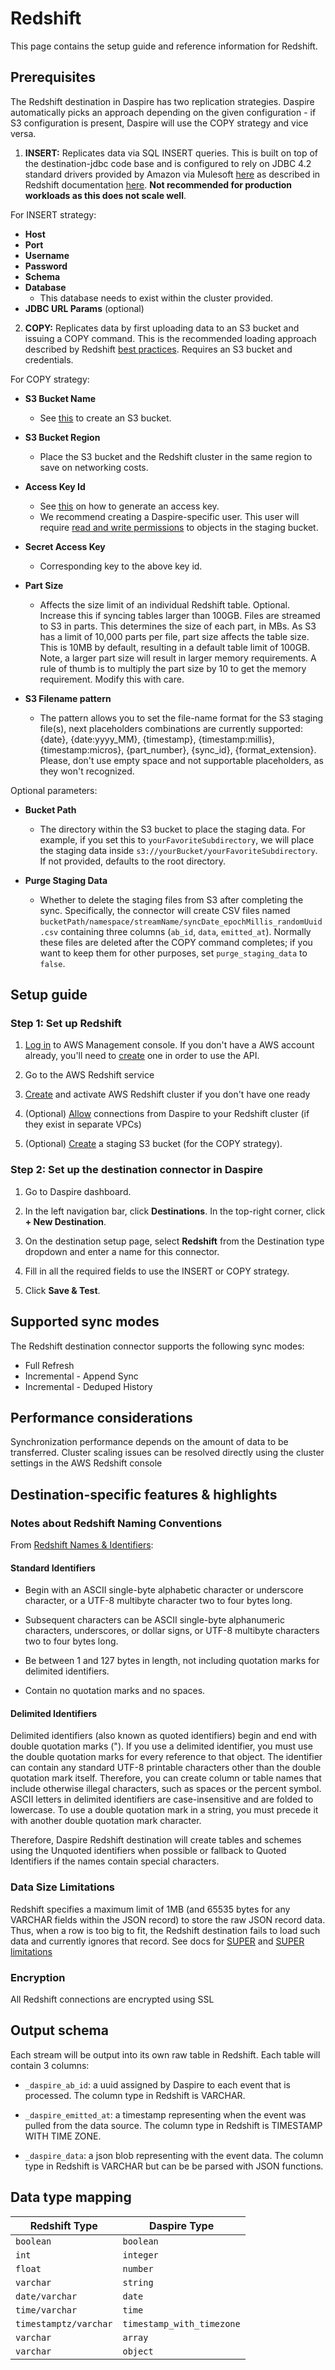 # Redshift

This page contains the setup guide and reference information for Redshift.

## Prerequisites

The Redshift destination in Daspire has two replication strategies. Daspire automatically picks an approach depending on the given configuration - if S3 configuration is present, Daspire will use the COPY strategy and vice versa.

1. **INSERT:** Replicates data via SQL INSERT queries. This is built on top of the destination-jdbc code base and is configured to rely on JDBC 4.2 standard drivers provided by Amazon via Mulesoft [here](https://mvnrepository.com/artifact/com.amazon.redshift/redshift-jdbc42) as described in Redshift documentation [here](https://docs.aws.amazon.com/redshift/latest/mgmt/jdbc20-install.html). **Not recommended for production workloads as this does not scale well**.

For INSERT strategy:

* **Host**
* **Port**
* **Username**
* **Password**
* **Schema**
* **Database**
  * This database needs to exist within the cluster provided.
* **JDBC URL Params** (optional)

2. **COPY:** Replicates data by first uploading data to an S3 bucket and issuing a COPY command. This is the recommended loading approach described by Redshift [best practices](https://docs.aws.amazon.com/redshift/latest/dg/c_loading-data-best-practices.html). Requires an S3 bucket and credentials.

For COPY strategy:

* **S3 Bucket Name**
  * See [this](https://docs.aws.amazon.com/AmazonS3/latest/userguide/create-bucket-overview.html) to create an S3 bucket.

* **S3 Bucket Region**
  * Place the S3 bucket and the Redshift cluster in the same region to save on networking costs.

* **Access Key Id**
  * See [this](https://docs.aws.amazon.com/general/latest/gr/aws-sec-cred-types.html#access-keys-and-secret-access-keys) on how to generate an access key.
  * We recommend creating a Daspire-specific user. This user will require [read and write permissions](https://docs.aws.amazon.com/IAM/latest/UserGuide/reference_policies_examples_s3_rw-bucket.html) to objects in the staging bucket.

* **Secret Access Key**
  * Corresponding key to the above key id.

* **Part Size**
  * Affects the size limit of an individual Redshift table. Optional. Increase this if syncing tables larger than 100GB. Files are streamed to S3 in parts. This determines the size of each part, in MBs. As S3 has a limit of 10,000 parts per file, part size affects the table size. This is 10MB by default, resulting in a default table limit of 100GB. Note, a larger part size will result in larger memory requirements. A rule of thumb is to multiply the part size by 10 to get the memory requirement. Modify this with care.

* **S3 Filename pattern**
  * The pattern allows you to set the file-name format for the S3 staging file(s), next placeholders combinations are currently supported: {date}, {date:yyyy\_MM}, {timestamp}, {timestamp:millis}, {timestamp:micros}, {part\_number}, {sync\_id}, {format\_extension}. Please, don't use empty space and not supportable placeholders, as they won't recognized.

Optional parameters:

* **Bucket Path**
  * The directory within the S3 bucket to place the staging data. For example, if you set this to `yourFavoriteSubdirectory`, we will place the staging data inside `s3://yourBucket/yourFavoriteSubdirectory`. If not provided, defaults to the root directory.

* **Purge Staging Data**
  * Whether to delete the staging files from S3 after completing the sync. Specifically, the connector will create CSV files named `bucketPath/namespace/streamName/syncDate_epochMillis_randomUuid.csv` containing three columns (`ab_id`, `data`, `emitted_at`). Normally these files are deleted after the COPY command completes; if you want to keep them for other purposes, set `purge_staging_data` to `false`.

## Setup guide

### Step 1: Set up Redshift

1. [Log in](https://aws.amazon.com/console/) to AWS Management console. If you don't have a AWS account already, you'll need to [create](https://aws.amazon.com/premiumsupport/knowledge-center/create-and-activate-aws-account/) one in order to use the API.

2. Go to the AWS Redshift service

3. [Create](https://docs.aws.amazon.com/ses/latest/dg/event-publishing-redshift-cluster.html) and activate AWS Redshift cluster if you don't have one ready

4. (Optional) [Allow](https://aws.amazon.com/premiumsupport/knowledge-center/cannot-connect-redshift-cluster/) connections from Daspire to your Redshift cluster (if they exist in separate VPCs)

5. (Optional) [Create](https://docs.aws.amazon.com/AmazonS3/latest/userguide/create-bucket-overview.html) a staging S3 bucket (for the COPY strategy).

### Step 2: Set up the destination connector in Daspire

1. Go to Daspire dashboard.

2. In the left navigation bar, click **Destinations**. In the top-right corner, click **+ New Destination**.

3. On the destination setup page, select **Redshift** from the Destination type dropdown and enter a name for this connector.

4. Fill in all the required fields to use the INSERT or COPY strategy.

5. Click **Save & Test**.

## Supported sync modes

The Redshift destination connector supports the following sync modes:

* Full Refresh
* Incremental - Append Sync
* Incremental - Deduped History

## Performance considerations

Synchronization performance depends on the amount of data to be transferred. Cluster scaling issues can be resolved directly using the cluster settings in the AWS Redshift console

## Destination-specific features & highlights

### Notes about Redshift Naming Conventions

From [Redshift Names & Identifiers](https://docs.aws.amazon.com/redshift/latest/dg/r_names.html):

#### Standard Identifiers

* Begin with an ASCII single-byte alphabetic character or underscore character, or a UTF-8 multibyte character two to four bytes long.

* Subsequent characters can be ASCII single-byte alphanumeric characters, underscores, or dollar signs, or UTF-8 multibyte characters two to four bytes long.

* Be between 1 and 127 bytes in length, not including quotation marks for delimited identifiers.

* Contain no quotation marks and no spaces.

#### Delimited Identifiers

Delimited identifiers (also known as quoted identifiers) begin and end with double quotation marks ("). If you use a delimited identifier, you must use the double quotation marks for every reference to that object. The identifier can contain any standard UTF-8 printable characters other than the double quotation mark itself. Therefore, you can create column or table names that include otherwise illegal characters, such as spaces or the percent symbol. ASCII letters in delimited identifiers are case-insensitive and are folded to lowercase. To use a double quotation mark in a string, you must precede it with another double quotation mark character.

Therefore, Daspire Redshift destination will create tables and schemes using the Unquoted identifiers when possible or fallback to Quoted Identifiers if the names contain special characters.

### Data Size Limitations

Redshift specifies a maximum limit of 1MB (and 65535 bytes for any VARCHAR fields within the JSON record) to store the raw JSON record data. Thus, when a row is too big to fit, the Redshift destination fails to load such data and currently ignores that record. See docs for [SUPER](https://docs.aws.amazon.com/redshift/latest/dg/r_SUPER_type.html) and [SUPER limitations](https://docs.aws.amazon.com/redshift/latest/dg/limitations-super.html)

### Encryption

All Redshift connections are encrypted using SSL

## Output schema

Each stream will be output into its own raw table in Redshift. Each table will contain 3 columns:

* `_daspire_ab_id`: a uuid assigned by Daspire to each event that is processed. The column type in Redshift is VARCHAR.

* `_daspire_emitted_at`: a timestamp representing when the event was pulled from the data source. The column type in Redshift is TIMESTAMP WITH TIME ZONE.

* `_daspire_data`: a json blob representing with the event data. The column type in Redshift is VARCHAR but can be be parsed with JSON functions.

## Data type mapping

| Redshift Type | Daspire Type |
| --- | --- |
| `boolean` | `boolean` |
| `int` | `integer` |
| `float` | `number` |
| `varchar` | `string` |
| `date/varchar` | `date` |
| `time/varchar` | `time` |
| `timestamptz/varchar` | `timestamp_with_timezone` |
| `varchar` | `array` |
| `varchar` | `object` |